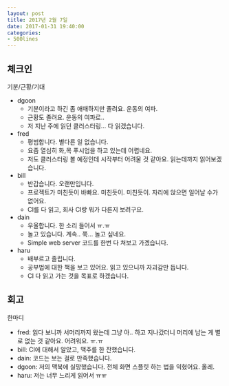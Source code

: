 ```yaml
---
layout: post
title: 2017년 2월 7일
date: 2017-01-31 19:40:00
categories:
- 500lines
---
```


## 체크인

기분/근황/기대

* dgoon
  * 기분이라고 하긴 좀 애매하지만 졸려요. 운동의 여파.
  * 근황도 졸려요. 운동의 여파로..
  * 저 지난 주에 읽던 클러스터링... 다 읽겠습니다.
* fred
  * 평범합니다. 별다른 일 없습니다.
  * 요즘 열심히 화,목 푸시업을 하고 있는데 어렵네요.
  * 저도 클러스터링 볼 예정인데 시작부터 어려울 것 같아요. 읽는데까지 읽어보겠습니다.
* bill
  * 반갑습니다. 오랜만입니다.
  * 프로젝트가 미친듯이 바빠요. 미친듯이. 미친듯이. 자리에 앉으면 일어날 수가 없어요.
  * CI를 다 읽고, 회사 CI랑 뭐가 다른지 보려구요.
* dain
  * 우울합니다. 한 소리 들어서 ㅠ.ㅠ
  * 놀고 있습니다. 계속.. 쭉... 놀고 싶네요.
  * Simple web server 코드를 한번 다 쳐보고 가겠습니다.
* haru
  * 배부르고 졸립니다.
  * 공부법에 대한 책을 보고 있어요. 읽고 있으니까 자괴감만 듭니다.
  * CI 다 읽고 가는 것을 목표로 하겠습니다.

## 회고

한마디

* fred: 읽다 보니까 서머리까지 왔는데 그냥 아.. 하고 지나갔더니 머리에 남는 게 별로 없는 것 같아요. 어려워요. ㅠ.ㅠ
* bill: CI에 대해서 알았고, 맥주를 한 잔했습니다.
* dain: 코드는 보는 걸로 만족했습니다.
* dgoon: 저의 맥북에 실망했습니다. 전체 화면 스플릿 하는 법을 익혔어요. 올레.
* haru: 저는 너무 느리게 읽어서 ㅠㅠ 
